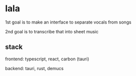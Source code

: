 # lala

1st goal is to make an interface to separate vocals from songs

2nd goal is to transcribe that into sheet music

## stack
frontend: typescript, react, carbon (tauri)

backend: tauri, rust, demucs
